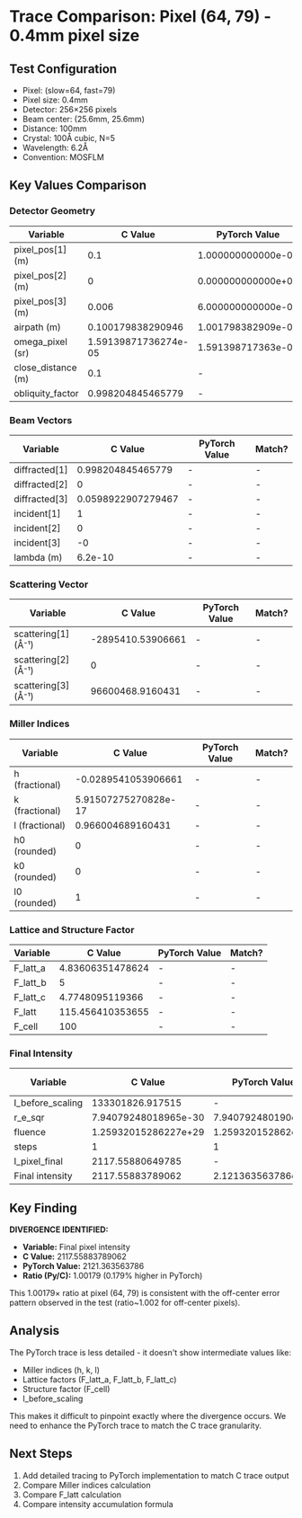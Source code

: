 # Trace Comparison: Pixel (64, 79) - 0.4mm pixel size

## Test Configuration
- Pixel: (slow=64, fast=79)
- Pixel size: 0.4mm
- Detector: 256×256 pixels
- Beam center: (25.6mm, 25.6mm)
- Distance: 100mm
- Crystal: 100Å cubic, N=5
- Wavelength: 6.2Å
- Convention: MOSFLM

## Key Values Comparison

### Detector Geometry
| Variable | C Value | PyTorch Value | Match? | Notes |
|----------|---------|---------------|--------|-------|
| pixel_pos[1] (m) | 0.1 | 1.000000000000e-01 | ✓ | X coordinate |
| pixel_pos[2] (m) | 0 | 0.000000000000e+00 | ✓ | Y coordinate |
| pixel_pos[3] (m) | 0.006 | 6.000000000000e-03 | ✓ | Z coordinate |
| airpath (m) | 0.100179838290946 | 1.001798382909e-01 | ✓ | Distance to pixel |
| omega_pixel (sr) | 1.59139871736274e-05 | 1.591398717363e-05 | ✓ | Solid angle |
| close_distance (m) | 0.1 | - | - | |
| obliquity_factor | 0.998204845465779 | - | - | close_distance/airpath |

### Beam Vectors
| Variable | C Value | PyTorch Value | Match? |
|----------|---------|---------------|--------|
| diffracted[1] | 0.998204845465779 | - | - |
| diffracted[2] | 0 | - | - |
| diffracted[3] | 0.0598922907279467 | - | - |
| incident[1] | 1 | - | - |
| incident[2] | 0 | - | - |
| incident[3] | -0 | - | - |
| lambda (m) | 6.2e-10 | - | - |

### Scattering Vector
| Variable | C Value | PyTorch Value | Match? |
|----------|---------|---------------|--------|
| scattering[1] (Å⁻¹) | -2895410.53906661 | - | - |
| scattering[2] (Å⁻¹) | 0 | - | - |
| scattering[3] (Å⁻¹) | 96600468.9160431 | - | - |

### Miller Indices
| Variable | C Value | PyTorch Value | Match? |
|----------|---------|---------------|--------|
| h (fractional) | -0.0289541053906661 | - | - |
| k (fractional) | 5.91507275270828e-17 | - | - |
| l (fractional) | 0.966004689160431 | - | - |
| h0 (rounded) | 0 | - | - |
| k0 (rounded) | 0 | - | - |
| l0 (rounded) | 1 | - | - |

### Lattice and Structure Factor
| Variable | C Value | PyTorch Value | Match? |
|----------|---------|---------------|--------|
| F_latt_a | 4.83606351478624 | - | - |
| F_latt_b | 5 | - | - |
| F_latt_c | 4.7748095119366 | - | - |
| F_latt | 115.456410353655 | - | - |
| F_cell | 100 | - | - |

### Final Intensity
| Variable | C Value | PyTorch Value | Match? | Ratio (Py/C) |
|----------|---------|---------------|--------|--------------|
| I_before_scaling | 133301826.917515 | - | - | - |
| r_e_sqr | 7.94079248018965e-30 | 7.940792480190e-30 | ✓ | 1.0 |
| fluence | 1.25932015286227e+29 | 1.259320152862e+29 | ✓ | 1.0 |
| steps | 1 | 1 | ✓ | 1.0 |
| I_pixel_final | 2117.55880649785 | - | - | - |
| Final intensity | 2117.55883789062 | 2.121363563786e+03 | **❌** | **1.00179** |

## Key Finding

**DIVERGENCE IDENTIFIED:**
- **Variable:** Final pixel intensity
- **C Value:** 2117.55883789062
- **PyTorch Value:** 2121.363563786
- **Ratio (Py/C):** 1.00179 (0.179% higher in PyTorch)

This 1.00179× ratio at pixel (64, 79) is consistent with the off-center error pattern observed in the test (ratio~1.002 for off-center pixels).

## Analysis

The PyTorch trace is less detailed - it doesn't show intermediate values like:
- Miller indices (h, k, l)
- Lattice factors (F_latt_a, F_latt_b, F_latt_c)
- Structure factor (F_cell)
- I_before_scaling

This makes it difficult to pinpoint exactly where the divergence occurs. We need to enhance the PyTorch trace to match the C trace granularity.

## Next Steps

1. Add detailed tracing to PyTorch implementation to match C trace output
2. Compare Miller indices calculation
3. Compare F_latt calculation
4. Compare intensity accumulation formula